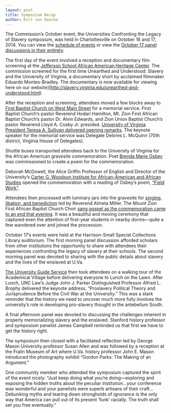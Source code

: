 ```yaml
---
layout: post
title: Symposium Recap
author: Kirt von Daacke
---
```


The Commission’s October event, the Universities Confronting the Legacy
of Slavery symposium, was held in Charlottesville on October 16 and 17,
2014. You can view the [schedule of
      events](http://slavery.virginia.edu/symposium.html) or view the [October 17
panel discussions in their entirety](http://slavery.virginia.edu).

The first day of the event involved a reception and documentary film
screening at the [Jefferson School African American Heritage
Center](http://jeffschoolheritagecenter.org/). The commission screened
for the first time Unearthed and Understood: Slavery and the University
of Virginia, a documentary short by acclaimed filmmaker Eduardo
Montes-Bradley. The documentary is now available for viewing here on our
website](http://slavery.virginia.edu/unearthed-and-understood.html)

After the reception and screening, attendees moved a few blocks away to
[First Baptist Church on West Main Street](http://fbc4g.org/) for a
memorial service. First Baptist Church’s pastor Reverend Hodari
Hamilton, Mt. Zion First African Baptist Church’s pastor Dr. Alvin
Edwards, and Zion Union Baptist Church’s pastor Reverend Lloyd A. Cosby
Jr. presided. [University of Virginia President Teresa A. Sullivan
delivered opening remarks](https://www.youtube.com/watch?v=IQQi-MZTRF8). The keynote speaker for the memorial service was Delegate Delores L. McQuinn (70th district, Virginia House of Delegates).

Shuttle buses transported attendees back to the University of Virginia
for the African American gravesite commemoration. Poet [Brenda Marie
Osbey](http://www.osbey.com/home.html) was commissioned to create a poem for the commemoration.

Deborah McDowell, the Alice Griffin Professor of English and Director of
the University’s [Carter G. Woodson Institute for African-American and
African Studies](http://www.woodson.virginia.edu/) opened the
commemoration with a reading of Osbey’s poem, [“Field Work”](https://www.youtube.com/watch?v=-uFCOQI0-jk).

Attendees then processed with luminary jars into the gravesite for
[singing, libation, and benediction](https://www.youtube.com/watch?v=QuiZ1b4HzYo) led by Reverend Almeta
Miller. The Mount Zion First African Baptist Church Choir [sang gospel as
the commemoration came to an end that evening](https://vimeo.com/109385153). It was a beautiful and moving ceremony that captured even the attention of first-year students in nearby dorms—quite a few wandered over and joined the procession.

October 17’s events were held at the Harrison-Small Special Collections Library auditorium. The first morning panel discussion afforded scholars from other institutions the opportunity to share with attendees their experiences confronting the legacy of slavery at their schools. The second morning panel was devoted to sharing with the public details about slavery and the lives of the enslaved at U.Va.

[The University Guide Service](http://www.uvaguides.org/) then took attendees on a walking tour of the Academical Village before delivering everyone to Lunch on the Lawn. After Lunch, UNC Law’s Judge John J. Parker Distinguished Professor Alfred L. Brophy delivered the keynote address, “Proslavery Political Theory and Jurisprudence Before the Civil War at the University.” This was a stark reminder that the history we need to uncover much more fully involves the university’s role in developing pro-slavery thought in the antebellum South.

A final afternoon panel was devoted to discussing the challenges inherent in properly memorializing slavery and the enslaved. Stanford history professor and symposium panelist James Campbell reminded us that first we have to get the history right.

The symposium then closed with a facilitated reflection led by George Mason University professor Susan Allen and was followed by a reception at the Fralin Museum of Art where U.Va. history professor John E. Mason introduced the photography exhibit “Gordon Parks: The Making of an Argument.”

One community member who attended the symposium captured the spirit of the event nicely: “Just keep doing what you’re doing—exploring and exposing the hidden truths about the peculiar institution…your conference was wonderful and your panelists were superb artisans of their craft…Debunking myths and tearing down strongholds of ignorance is the only way that America can pull out of its present ‘funk’ racially. The truth shall set you free eventually.”



